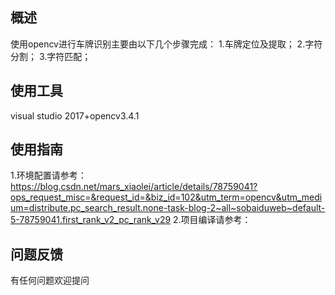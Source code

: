 ## 概述
使用opencv进行车牌识别主要由以下几个步骤完成：
1.车牌定位及提取；
2.字符分割；
3.字符匹配；

## 使用工具
visual studio 2017+opencv3.4.1

## 使用指南
1.环境配置请参考：https://blog.csdn.net/mars_xiaolei/article/details/78759041?ops_request_misc=&request_id=&biz_id=102&utm_term=opencv&utm_medium=distribute.pc_search_result.none-task-blog-2~all~sobaiduweb~default-5-78759041.first_rank_v2_pc_rank_v29
2.项目编译请参考：

## 问题反馈
有任何问题欢迎提问
